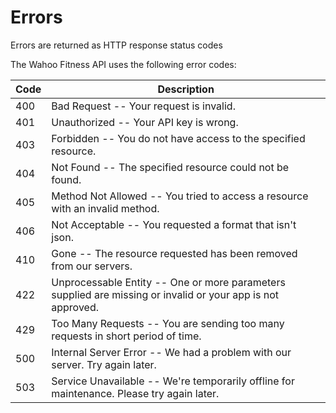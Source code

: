 # Errors

<aside class="notice">
  Errors are returned as HTTP response status codes
</aside>

The Wahoo Fitness API uses the following error codes:

Code | Description
---------- | -------
400     | Bad Request -- Your request is invalid.
401     | Unauthorized -- Your API key is wrong.
403     | Forbidden -- You do not have access to the specified resource.
404     | Not Found -- The specified resource could not be found.
405     | Method Not Allowed -- You tried to access a resource with an invalid method.
406     | Not Acceptable -- You requested a format that isn't json.
410     | Gone -- The resource requested has been removed from our servers.
422     | Unprocessable Entity -- One or more parameters supplied are missing or invalid or your app is not approved.
429     | Too Many Requests -- You are sending too many requests in short period of time.
500     | Internal Server Error -- We had a problem with our server. Try again later.
503     | Service Unavailable -- We're temporarily offline for maintenance. Please try again later.
